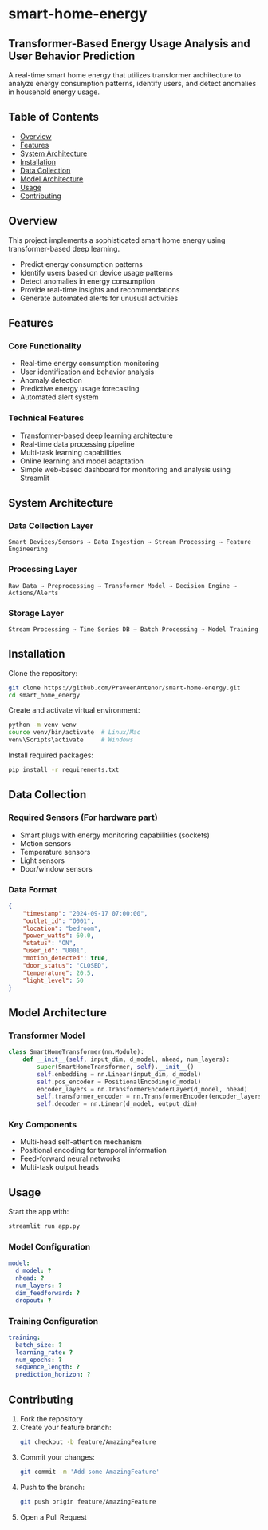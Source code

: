 # smart-home-energy
## Transformer-Based Energy Usage Analysis and User Behavior Prediction
A real-time smart home energy that utilizes transformer architecture to analyze energy consumption patterns, identify users, and detect anomalies in household energy usage.

## Table of Contents
- [Overview](#overview)
- [Features](#features)
- [System Architecture](#system-architecture)
- [Installation](#installation)
- [Data Collection](#data-collection)
- [Model Architecture](#model-architecture)
- [Usage](#usage)
- [Contributing](#contributing)
  

## Overview
This project implements a sophisticated smart home energy using transformer-based deep learning. 
- Predict energy consumption patterns
- Identify users based on device usage patterns
- Detect anomalies in energy consumption
- Provide real-time insights and recommendations
- Generate automated alerts for unusual activities

## Features
### Core Functionality
- Real-time energy consumption monitoring
- User identification and behavior analysis
- Anomaly detection
- Predictive energy usage forecasting
- Automated alert system

### Technical Features
- Transformer-based deep learning architecture
- Real-time data processing pipeline
- Multi-task learning capabilities
- Online learning and model adaptation
- Simple web-based dashboard for monitoring and analysis using Streamlit

## System Architecture
### Data Collection Layer
```
Smart Devices/Sensors → Data Ingestion → Stream Processing → Feature Engineering
```

### Processing Layer
```
Raw Data → Preprocessing → Transformer Model → Decision Engine → Actions/Alerts
```

### Storage Layer
```
Stream Processing → Time Series DB → Batch Processing → Model Training
```

## Installation
Clone the repository:
```sh
git clone https://github.com/PraveenAntenor/smart-home-energy.git
cd smart_home_energy
```

Create and activate virtual environment:
```sh
python -m venv venv
source venv/bin/activate  # Linux/Mac
venv\Scripts\activate     # Windows
```

Install required packages:
```sh
pip install -r requirements.txt
```

## Data Collection
### Required Sensors (For hardware part)
- Smart plugs with energy monitoring capabilities (sockets)
- Motion sensors
- Temperature sensors
- Light sensors
- Door/window sensors

### Data Format
```json
{
    "timestamp": "2024-09-17 07:00:00",
    "outlet_id": "O001",
    "location": "bedroom",
    "power_watts": 60.0,
    "status": "ON",
    "user_id": "U001",
    "motion_detected": true,
    "door_status": "CLOSED",
    "temperature": 20.5,
    "light_level": 50
}
```

## Model Architecture
### Transformer Model
```python
class SmartHomeTransformer(nn.Module):
    def __init__(self, input_dim, d_model, nhead, num_layers):
        super(SmartHomeTransformer, self).__init__()
        self.embedding = nn.Linear(input_dim, d_model)
        self.pos_encoder = PositionalEncoding(d_model)
        encoder_layers = nn.TransformerEncoderLayer(d_model, nhead)
        self.transformer_encoder = nn.TransformerEncoder(encoder_layers, num_layers)
        self.decoder = nn.Linear(d_model, output_dim)
```

### Key Components
- Multi-head self-attention mechanism
- Positional encoding for temporal information
- Feed-forward neural networks
- Multi-task output heads

## Usage
Start the app with:
```sh
streamlit run app.py
```

### Model Configuration
```yaml
model:
  d_model: ?
  nhead: ?
  num_layers: ?
  dim_feedforward: ?
  dropout: ?
```

### Training Configuration
```yaml
training:
  batch_size: ?
  learning_rate: ?
  num_epochs: ?
  sequence_length: ?
  prediction_horizon: ?
```

## Contributing
1. Fork the repository
2. Create your feature branch:
   ```sh
   git checkout -b feature/AmazingFeature
   ```
3. Commit your changes:
   ```sh
   git commit -m 'Add some AmazingFeature'
   ```
4. Push to the branch:
   ```sh
   git push origin feature/AmazingFeature
   ```
5. Open a Pull Request
